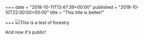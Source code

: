 +++
date = "2018-10-11T13:47:39+00:00"
published = "2018-10-10T22:00:00+00:00"
title = "This title is better!"

+++
![](/uploads/IMG_1088-.jpg)This is a test of forestry

And now it's public!